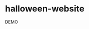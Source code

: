 # halloween-website
[DEMO](https://trenersem.github.io/halloween-website/halloween-website/index.html)
